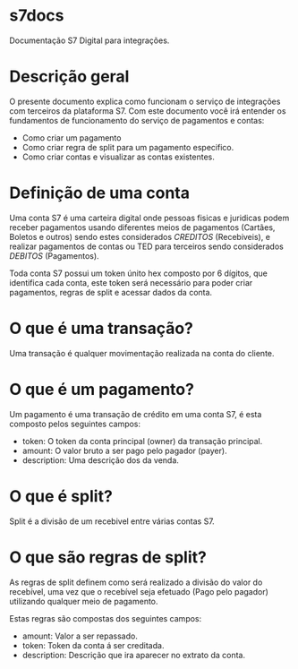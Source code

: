 # s7docs
Documentação S7 Digital para integrações.

# Descrição geral
O presente documento explica como funcionam o serviço de integrações com terceiros da plataforma S7. Com este documento você irá entender os fundamentos de funcionamento do serviço de pagamentos e contas:
- Como criar um pagamento
- Como criar regra de split para um pagamento especifico.
- Como criar contas e visualizar as contas existentes.

# Definição de uma conta
Uma conta S7 é uma carteira digital onde pessoas fisicas e juridicas podem receber pagamentos usando diferentes meios de pagamentos (Cartães, Boletos e outros) sendo estes considerados *CREDITOS* (Recebiveis), e realizar pagamentos de contas ou TED para terceiros sendo considerados *DEBITOS* (Pagamentos). 

Toda conta S7 possui um token únito hex composto por 6 dígitos, que identifica cada conta, este token será necessário para poder criar pagamentos, regras de split e acessar dados da conta.

# O que é uma transação?
Uma transação é qualquer movimentação realizada na conta do cliente.

# O que é um pagamento?
Um pagamento é uma transação de crédito em uma conta S7, é esta composto pelos seguintes campos:
- token: O token da conta principal (owner) da transação principal.
- amount: O valor bruto a ser pago pelo pagador (payer).
- description: Uma descrição dos da venda.

# O que é split?
Split é a divisão de um recebivel entre várias contas S7.

# O que são regras de split?
As regras de split definem como será realizado a divisão do valor do recebível, uma vez que o recebível seja efetuado (Pago pelo pagador) utilizando qualquer meio de pagamento.

Estas regras são compostas dos seguintes campos:
- amount: Valor a ser repassado.
- token: Token da conta á ser creditada.
- description: Descrição que ira aparecer no extrato da conta.
